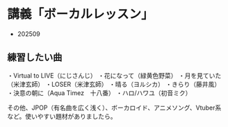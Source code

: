 
# 講義「ボーカルレッスン」

- 202509

## 練習したい曲

・Virtual to LIVE（にじさんじ）
・花になって（緑黄色野菜）
・月を見ていた（米津玄師）
・LOSER（米津玄師）
・晴る（ヨルシカ）
・きらり（藤井風）
・決意の朝に（Aqua Timez　十八番）
・ハロ/ハワユ（初音ミク）

その他、JPOP（有名曲を広く浅く）、ボーカロイド、アニメソング、Vtuber系など。使いやすい題材がありましたら。

